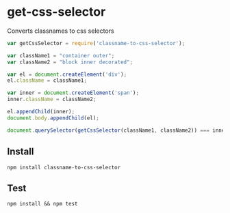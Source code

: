 # get-css-selector

Converts classnames to css selectors

```js
var getCssSelector = require('classname-to-css-selector');

var className1 = "container outer";
var className2 = "block inner decorated";

var el = document.createElement('div');
el.className = className1;

var inner = document.createElement('span');
inner.className = className2;

el.appendChild(inner);
document.body.appendChild(el);

document.querySelector(getCssSelector(className1, className2)) === inner; // true

```

## Install

```shell
npm install classname-to-css-selector
```

## Test

```shell
npm install && npm test
```

